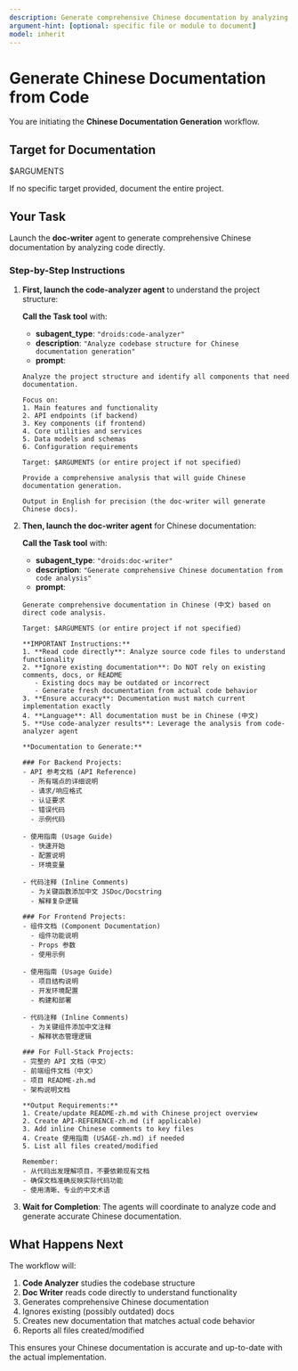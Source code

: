 ```yaml
---
description: Generate comprehensive Chinese documentation by analyzing code directly, ignoring existing comments and docs to ensure accuracy
argument-hint: [optional: specific file or module to document]
model: inherit
---
```


# Generate Chinese Documentation from Code

You are initiating the **Chinese Documentation Generation** workflow.

## Target for Documentation

$ARGUMENTS

If no specific target provided, document the entire project.

## Your Task

Launch the **doc-writer** agent to generate comprehensive Chinese documentation by analyzing code directly.

### Step-by-Step Instructions

1. **First, launch the code-analyzer agent** to understand the project structure:

   **Call the Task tool** with:
   - **subagent_type**: `"droids:code-analyzer"`
   - **description**: `"Analyze codebase structure for Chinese documentation generation"`
   - **prompt**:
   ```
   Analyze the project structure and identify all components that need documentation.

   Focus on:
   1. Main features and functionality
   2. API endpoints (if backend)
   3. Key components (if frontend)
   4. Core utilities and services
   5. Data models and schemas
   6. Configuration requirements

   Target: $ARGUMENTS (or entire project if not specified)

   Provide a comprehensive analysis that will guide Chinese documentation generation.
   
   Output in English for precision (the doc-writer will generate Chinese docs).
   ```

2. **Then, launch the doc-writer agent** for Chinese documentation:

   **Call the Task tool** with:
   - **subagent_type**: `"droids:doc-writer"`
   - **description**: `"Generate comprehensive Chinese documentation from code analysis"`
   - **prompt**:
   ```
   Generate comprehensive documentation in Chinese (中文) based on direct code analysis.

   Target: $ARGUMENTS (or entire project if not specified)

   **IMPORTANT Instructions:**
   1. **Read code directly**: Analyze source code files to understand functionality
   2. **Ignore existing documentation**: Do NOT rely on existing comments, docs, or README
      - Existing docs may be outdated or incorrect
      - Generate fresh documentation from actual code behavior
   3. **Ensure accuracy**: Documentation must match current implementation exactly
   4. **Language**: All documentation must be in Chinese (中文)
   5. **Use code-analyzer results**: Leverage the analysis from code-analyzer agent

   **Documentation to Generate:**

   ### For Backend Projects:
   - API 参考文档 (API Reference)
     - 所有端点的详细说明
     - 请求/响应格式
     - 认证要求
     - 错误代码
     - 示例代码
   
   - 使用指南 (Usage Guide)
     - 快速开始
     - 配置说明
     - 环境变量
   
   - 代码注释 (Inline Comments)
     - 为关键函数添加中文 JSDoc/Docstring
     - 解释复杂逻辑

   ### For Frontend Projects:
   - 组件文档 (Component Documentation)
     - 组件功能说明
     - Props 参数
     - 使用示例
   
   - 使用指南 (Usage Guide)
     - 项目结构说明
     - 开发环境配置
     - 构建和部署
   
   - 代码注释 (Inline Comments)
     - 为关键组件添加中文注释
     - 解释状态管理逻辑

   ### For Full-Stack Projects:
   - 完整的 API 文档（中文）
   - 前端组件文档（中文）
   - 项目 README-zh.md
   - 架构说明文档

   **Output Requirements:**
   1. Create/update README-zh.md with Chinese project overview
   2. Create API-REFERENCE-zh.md (if applicable)
   3. Add inline Chinese comments to key files
   4. Create 使用指南 (USAGE-zh.md) if needed
   5. List all files created/modified

   Remember: 
   - 从代码出发理解项目，不要依赖现有文档
   - 确保文档准确反映实际代码功能
   - 使用清晰、专业的中文术语
   ```

3. **Wait for Completion**: The agents will coordinate to analyze code and generate accurate Chinese documentation.

## What Happens Next

The workflow will:
1. **Code Analyzer** studies the codebase structure
2. **Doc Writer** reads code directly to understand functionality
3. Generates comprehensive Chinese documentation
4. Ignores existing (possibly outdated) docs
5. Creates new documentation that matches actual code behavior
6. Reports all files created/modified

This ensures your Chinese documentation is accurate and up-to-date with the actual implementation.

